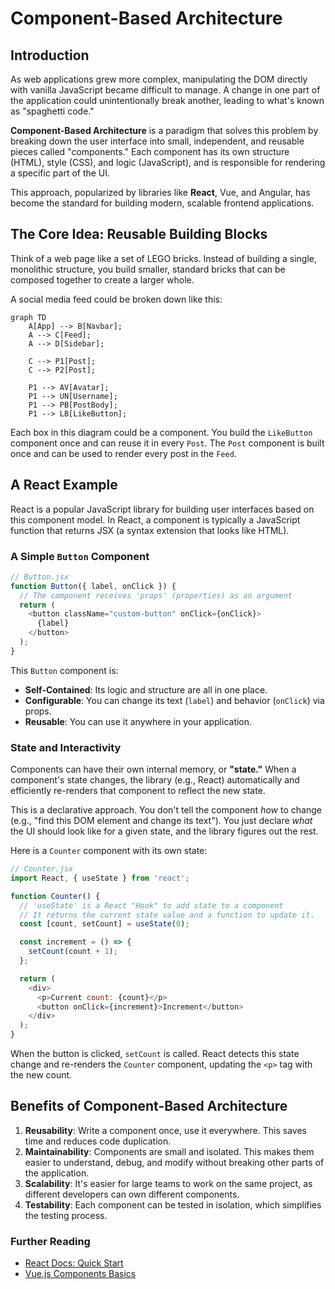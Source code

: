 # Component-Based Architecture

## Introduction

As web applications grew more complex, manipulating the DOM directly with vanilla JavaScript became difficult to manage. A change in one part of the application could unintentionally break another, leading to what's known as "spaghetti code."

**Component-Based Architecture** is a paradigm that solves this problem by breaking down the user interface into small, independent, and reusable pieces called "components." Each component has its own structure (HTML), style (CSS), and logic (JavaScript), and is responsible for rendering a specific part of the UI.

This approach, popularized by libraries like **React**, Vue, and Angular, has become the standard for building modern, scalable frontend applications.

## The Core Idea: Reusable Building Blocks

Think of a web page like a set of LEGO bricks. Instead of building a single, monolithic structure, you build smaller, standard bricks that can be composed together to create a larger whole.

A social media feed could be broken down like this:

```mermaid
graph TD
    A[App] --> B[Navbar];
    A --> C[Feed];
    A --> D[Sidebar];
    
    C --> P1[Post];
    C --> P2[Post];
    
    P1 --> AV[Avatar];
    P1 --> UN[Username];
    P1 --> PB[PostBody];
    P1 --> LB[LikeButton];
```
Each box in this diagram could be a component. You build the `LikeButton` component once and can reuse it in every `Post`. The `Post` component is built once and can be used to render every post in the `Feed`.

## A React Example

React is a popular JavaScript library for building user interfaces based on this component model. In React, a component is typically a JavaScript function that returns JSX (a syntax extension that looks like HTML).

### A Simple `Button` Component
```javascript
// Button.jsx
function Button({ label, onClick }) {
  // The component receives 'props' (properties) as an argument
  return (
    <button className="custom-button" onClick={onClick}>
      {label}
    </button>
  );
}
```
This `Button` component is:
*   **Self-Contained**: Its logic and structure are all in one place.
*   **Configurable**: You can change its text (`label`) and behavior (`onClick`) via props.
*   **Reusable**: You can use it anywhere in your application.

### State and Interactivity

Components can have their own internal memory, or **"state."** When a component's state changes, the library (e.g., React) automatically and efficiently re-renders that component to reflect the new state.

This is a declarative approach. You don't tell the component *how* to change (e.g., "find this DOM element and change its text"). You just declare *what* the UI should look like for a given state, and the library figures out the rest.

Here is a `Counter` component with its own state:

```javascript
// Counter.jsx
import React, { useState } from 'react';

function Counter() {
  // 'useState' is a React "Hook" to add state to a component
  // It returns the current state value and a function to update it.
  const [count, setCount] = useState(0);

  const increment = () => {
    setCount(count + 1);
  };

  return (
    <div>
      <p>Current count: {count}</p>
      <button onClick={increment}>Increment</button>
    </div>
  );
}
```
When the button is clicked, `setCount` is called. React detects this state change and re-renders the `Counter` component, updating the `<p>` tag with the new count.

## Benefits of Component-Based Architecture

1.  **Reusability**: Write a component once, use it everywhere. This saves time and reduces code duplication.
2.  **Maintainability**: Components are small and isolated. This makes them easier to understand, debug, and modify without breaking other parts of the application.
3.  **Scalability**: It's easier for large teams to work on the same project, as different developers can own different components.
4.  **Testability**: Each component can be tested in isolation, which simplifies the testing process.

<div class="further-reading">
<h3>Further Reading</h3>
<ul>
  <li><a href="https://react.dev/learn" target="_blank" rel="noopener noreferrer">React Docs: Quick Start</a></li>
  <li><a href="https://vuejs.org/guide/essentials/application.html" target="_blank" rel="noopener noreferrer">Vue.js Components Basics</a></li>
</ul>
</div>